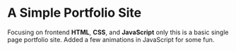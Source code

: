 # A Simple Portfolio Site
Focusing on frontend **HTML**, **CSS**, and **JavaScript** only this is a basic single page portfolio site. Added a few animations in JavaScript for some fun.

